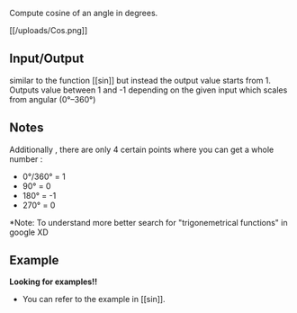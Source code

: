 Compute cosine of an angle in degrees.

[[/uploads/Cos.png]]

## Input/Output
similar to the function [[sin]] but instead the output value starts from 1. Outputs value between 1 and -1 depending on the given input which scales from angular (0°–360°)

## Notes

Additionally , there are only 4 certain points where you can get a whole number :
- 0°/360° = 1
- 90° = 0
- 180° = -1
- 270° = 0

*Note: To understand more better search for "trigonemetrical functions" in google XD

## Example
**Looking for examples!!** 
- You can refer to the example in [[sin]].